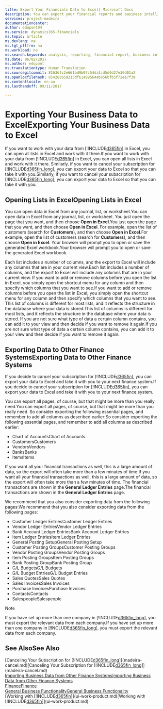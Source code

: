 ```yaml
---
title: Export Your Financials Data to Excel| Microsoft Docs
description: You can export your financial reports and business intelligence data from Dynamics 365 for Financials to Excel, or open your Financials data in Excel.
services: project-madeira
documentationcenter: 
author: edupont04
ms.service: dynamics365-financials
ms.topic: article
ms.devlang: na
ms.tgt_pltfrm: na
ms.workload: na
ms.search.keywords: analysis, reporting, financial report, business intelligence, BI, Excel
ms.date: 06/02/2017
ms.author: edupont
ms.translationtype: Human Translation
ms.sourcegitcommit: 81636fc2e661bd9b07c54da1cd5d0d27e30d01a2
ms.openlocfilehash: 054288659215df61a99564ab856bfb5f72ee7f39
ms.contentlocale: en-au
ms.lasthandoff: 09/11/2017

---
```

# <a name="exporting-your-business-data-to-excel"></a><span data-ttu-id="df479-103">Exporting Your Business Data to Excel</span><span class="sxs-lookup"><span data-stu-id="df479-103">Exporting Your Business Data to Excel</span></span>
<span data-ttu-id="df479-104">If you want to work with your data from [!INCLUDE[d365fin](includes/d365fin_md.md)] in Excel, you can open all lists in Excel and work with it there.</span><span class="sxs-lookup"><span data-stu-id="df479-104">If you want to work with your data from [!INCLUDE[d365fin](includes/d365fin_md.md)] in Excel, you can open all lists in Excel and work with it there.</span></span> <span data-ttu-id="df479-105">Similarly, if you want to cancel your subscription for [!INCLUDE[d365fin_long](includes/d365fin_long_md.md)], you can export your data to Excel so that you can take it with you.</span><span class="sxs-lookup"><span data-stu-id="df479-105">Similarly, if you want to cancel your subscription for [!INCLUDE[d365fin_long](includes/d365fin_long_md.md)], you can export your data to Excel so that you can take it with you.</span></span>

## <a name="opening-lists-in-excel"></a><span data-ttu-id="df479-106">Opening Lists in Excel</span><span class="sxs-lookup"><span data-stu-id="df479-106">Opening Lists in Excel</span></span>
<span data-ttu-id="df479-107">You can open data in Excel from any journal, list, or worksheet.</span><span class="sxs-lookup"><span data-stu-id="df479-107">You can open data in Excel from any journal, list, or worksheet.</span></span> <span data-ttu-id="df479-108">You just open the page that you want, and then choose **Open in Excel**.</span><span class="sxs-lookup"><span data-stu-id="df479-108">You just open the page that you want, and then choose **Open in Excel**.</span></span> <span data-ttu-id="df479-109">For example, open the list of customers (search for **Customers**), and then choose **Open in Excel**.</span><span class="sxs-lookup"><span data-stu-id="df479-109">For example, open the list of customers (search for **Customers**), and then choose **Open in Excel**.</span></span> <span data-ttu-id="df479-110">Your browser will prompt you to open or save the generated Excel workbook.</span><span class="sxs-lookup"><span data-stu-id="df479-110">Your browser will prompt you to open or save the generated Excel workbook.</span></span>  

<span data-ttu-id="df479-111">Each list includes a number of columns, and the export to Excel will include any columns that are in your current view.</span><span class="sxs-lookup"><span data-stu-id="df479-111">Each list includes a number of columns, and the export to Excel will include any columns that are in your current view.</span></span> <span data-ttu-id="df479-112">If you want to add or remove columns before you open the list in Excel, you simply open the shortcut menu for any column and then specify which columns that you want to see.</span><span class="sxs-lookup"><span data-stu-id="df479-112">If you want to add or remove columns before you open the list in Excel, you simply open the shortcut menu for any column and then specify which columns that you want to see.</span></span> <span data-ttu-id="df479-113">This list of columns is different for most lists, and it reflects the structure in the database where your data is stored.</span><span class="sxs-lookup"><span data-stu-id="df479-113">This list of columns is different for most lists, and it reflects the structure in the database where your data is stored.</span></span> <span data-ttu-id="df479-114">If you are not sure what type of data a certain column contains, you can add it to your view and then decide if you want to remove it again.</span><span class="sxs-lookup"><span data-stu-id="df479-114">If you are not sure what type of data a certain column contains, you can add it to your view and then decide if you want to remove it again.</span></span>  

## <a name="exporting-data-to-other-finance-systems"></a><span data-ttu-id="df479-115">Exporting Data to Other Finance Systems</span><span class="sxs-lookup"><span data-stu-id="df479-115">Exporting Data to Other Finance Systems</span></span>
<span data-ttu-id="df479-116">If you decide to cancel your subscription for [!INCLUDE[d365fin](includes/d365fin_md.md)], you can export your data to Excel and take it with you to your next finance system.</span><span class="sxs-lookup"><span data-stu-id="df479-116">If you decide to cancel your subscription for [!INCLUDE[d365fin](includes/d365fin_md.md)], you can export your data to Excel and take it with you to your next finance system.</span></span>  

<span data-ttu-id="df479-117">You can export all pages, of course, but that might be more than you really need.</span><span class="sxs-lookup"><span data-stu-id="df479-117">You can export all pages, of course, but that might be more than you really need.</span></span> <span data-ttu-id="df479-118">So consider exporting the following essential pages, and remember to add all columns as described earlier:</span><span class="sxs-lookup"><span data-stu-id="df479-118">So consider exporting the following essential pages, and remember to add all columns as described earlier:</span></span>  

* <span data-ttu-id="df479-119">Chart of Accounts</span><span class="sxs-lookup"><span data-stu-id="df479-119">Chart of Accounts</span></span>  
* <span data-ttu-id="df479-120">Customers</span><span class="sxs-lookup"><span data-stu-id="df479-120">Customers</span></span>  
* <span data-ttu-id="df479-121">Vendors</span><span class="sxs-lookup"><span data-stu-id="df479-121">Vendors</span></span>  
* <span data-ttu-id="df479-122">Banks</span><span class="sxs-lookup"><span data-stu-id="df479-122">Banks</span></span>  
* <span data-ttu-id="df479-123">Items</span><span class="sxs-lookup"><span data-stu-id="df479-123">Items</span></span>  

<span data-ttu-id="df479-124">If you want all your financial transactions as well, this is a large amount of data, so the export will often take more than a few minutes of time.</span><span class="sxs-lookup"><span data-stu-id="df479-124">If you want all your financial transactions as well, this is a large amount of data, so the export will often take more than a few minutes of time.</span></span> <span data-ttu-id="df479-125">The financial transactions are shown in the **General Ledger Entries** page.</span><span class="sxs-lookup"><span data-stu-id="df479-125">The financial transactions are shown in the **General Ledger Entries** page.</span></span>  

<span data-ttu-id="df479-126">We recommend that you also consider exporting data from the following pages:</span><span class="sxs-lookup"><span data-stu-id="df479-126">We recommend that you also consider exporting data from the following pages:</span></span>  

* <span data-ttu-id="df479-127">Customer Ledger Entries</span><span class="sxs-lookup"><span data-stu-id="df479-127">Customer Ledger Entries</span></span>  
* <span data-ttu-id="df479-128">Vendor Ledger Entries</span><span class="sxs-lookup"><span data-stu-id="df479-128">Vendor Ledger Entries</span></span>  
* <span data-ttu-id="df479-129">Bank Account Ledger Entries</span><span class="sxs-lookup"><span data-stu-id="df479-129">Bank Account Ledger Entries</span></span>  
* <span data-ttu-id="df479-130">Item Ledger Entries</span><span class="sxs-lookup"><span data-stu-id="df479-130">Item Ledger Entries</span></span>  
* <span data-ttu-id="df479-131">General Posting Setup</span><span class="sxs-lookup"><span data-stu-id="df479-131">General Posting Setup</span></span>  
* <span data-ttu-id="df479-132">Customer Posting Groups</span><span class="sxs-lookup"><span data-stu-id="df479-132">Customer Posting Groups</span></span>  
* <span data-ttu-id="df479-133">Vendor Posting Groups</span><span class="sxs-lookup"><span data-stu-id="df479-133">Vendor Posting Groups</span></span>  
* <span data-ttu-id="df479-134">Item Posting Groups</span><span class="sxs-lookup"><span data-stu-id="df479-134">Item Posting Groups</span></span>  
* <span data-ttu-id="df479-135">Bank Posting Group</span><span class="sxs-lookup"><span data-stu-id="df479-135">Bank Posting Group</span></span>  
* <span data-ttu-id="df479-136">G/L Budgets</span><span class="sxs-lookup"><span data-stu-id="df479-136">G/L Budgets</span></span>  
* <span data-ttu-id="df479-137">G/L Budget Entries</span><span class="sxs-lookup"><span data-stu-id="df479-137">G/L Budget Entries</span></span>  
* <span data-ttu-id="df479-138">Sales Quotes</span><span class="sxs-lookup"><span data-stu-id="df479-138">Sales Quotes</span></span>  
* <span data-ttu-id="df479-139">Sales Invoices</span><span class="sxs-lookup"><span data-stu-id="df479-139">Sales Invoices</span></span>  
* <span data-ttu-id="df479-140">Purchase Invoices</span><span class="sxs-lookup"><span data-stu-id="df479-140">Purchase Invoices</span></span>  
* <span data-ttu-id="df479-141">Contacts</span><span class="sxs-lookup"><span data-stu-id="df479-141">Contacts</span></span>  
* <span data-ttu-id="df479-142">Salespeople</span><span class="sxs-lookup"><span data-stu-id="df479-142">Salespeople</span></span>  

> [!NOTE]  
>   <span data-ttu-id="df479-143">If you have set up more than one company in [!INCLUDE[d365fin_long](includes/d365fin_long_md.md)], you must export the relevant data from each company.</span><span class="sxs-lookup"><span data-stu-id="df479-143">If you have set up more than one company in [!INCLUDE[d365fin_long](includes/d365fin_long_md.md)], you must export the relevant data from each company.</span></span>

## <a name="see-also"></a><span data-ttu-id="df479-144">See Also</span><span class="sxs-lookup"><span data-stu-id="df479-144">See Also</span></span>
<span data-ttu-id="df479-145">[Canceling Your Subscription for [!INCLUDE[d365fin_long](includes/d365fin_long_md.md)]](madeira-cancel.md)</span><span class="sxs-lookup"><span data-stu-id="df479-145">[Canceling Your Subscription for [!INCLUDE[d365fin_long](includes/d365fin_long_md.md)]](madeira-cancel.md)</span></span>  
[<span data-ttu-id="df479-146">Importing Business Data from Other Finance Systems</span><span class="sxs-lookup"><span data-stu-id="df479-146">Importing Business Data from Other Finance Systems</span></span>](upload-data.md)  
[<span data-ttu-id="df479-147">Finance</span><span class="sxs-lookup"><span data-stu-id="df479-147">Finance</span></span>](finance.md)  
[<span data-ttu-id="df479-148">General Business Functionality</span><span class="sxs-lookup"><span data-stu-id="df479-148">General Business Functionality</span></span>](ui-across-business-areas.md)  
<span data-ttu-id="df479-149">[Working with [!INCLUDE[d365fin](includes/d365fin_md.md)]](ui-work-product.md)</span><span class="sxs-lookup"><span data-stu-id="df479-149">[Working with [!INCLUDE[d365fin](includes/d365fin_md.md)]](ui-work-product.md)</span></span>  

